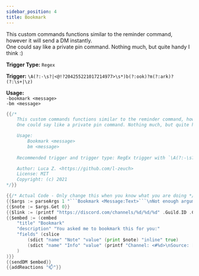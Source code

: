 ```yaml
---
sidebar_position: 4
title: Bookmark
---
```


This custom commands functions similar to the reminder command, however it will send a DM instantly.  
One could say like a private pin command. Nothing much, but quite handy I think  :)

**Trigger Type:** `Regex`

**Trigger:** `\A(?:-\s?|<@!?204255221017214977>\s*)b(?:ook)?m(?:ark)?(?:\s+|\z)`

**Usage:**  
`-bookmark <message>`  
`-bm <message>`

```go
{{/*
    This custom commands functions similar to the reminder command, however it will send a DM instantly.
    One could say like a private pin command. Nothing much, but quite handy I think  :)

    Usage:  
        Bookmark <message>
        bm <message>
    
    Recommended trigger and trigger type: RegEx trigger with `\A(?:-\s?|<@!?204255221017214977>\s*)b(?:ook)?m(?:ark)?(?:\s+|\z)`

    Author: Luca Z. <https://github.com/l-zeuch>
    License: MIT
    Copyright: (c) 2021
*/}}

{{/* Actual Code - Only change this when you know what you are doing */}}
{{$args := parseArgs 1 "```Bookmark <Message:Text>```\nNot enough arguments passed." (carg "string" "Message")}}
{{$note := $args.Get 0}}
{{$link := (printf "https://discord.com/channels/%d/%d/%d" .Guild.ID .Channel.ID .Message.ID)}}
{{$embed := (cembed
    "title" "Bookmark"
    "description" "You asked me to bookmark this for you:"
    "fields" (cslice
        (sdict "name" "Note" "value" (print $note) "inline" true)
        (sdict "name" "Info" "value" (printf "Channel: <#%d>\nSource: [Jump!](%s)"  .Channel.ID $link) "inline" true)
    )
)}}
{{sendDM $embed}}
{{addReactions "📫"}}
```
